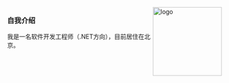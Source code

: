 <img src="https://github-readme-stats.vercel.app/api?username=bidianqing&show_icons=true" alt="logo" height="160" align="right" style="margin: 5px; margin-bottom: 20px;" />

### 自我介绍

我是一名软件开发工程师（.NET方向），目前居住在北京。
